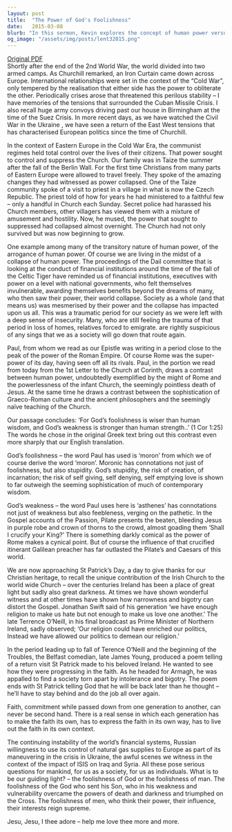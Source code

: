 ```yaml
---
layout: post
title:  "The Power of God's Foolishness"
date:   2015-03-08
blurb: "In this sermon, Kevin explores the concept of human power versus divine power, using historical and contemporary examples. He discusses the fall of the Roman Empire, the Cold War, and the financial crisis, contrasting these with the enduring power of God's 'foolishness' and 'weakness'. He emphasizes the need for each generation to make faith their own, and challenges listeners to choose their guiding light between God's 'foolishness' and man's."
og_image: "/assets/img/posts/lent32015.png"
---
```

[Original PDF](/assets/pdf/lent32015.pdf)    
Shortly after the end of the 2nd World War, the world divided into two armed camps. As Churchill remarked, an Iron Curtain came down across Europe. International relationships were set in the context of the “Cold War”, only tempered by the realisation that either side has the power to obliterate the other. Periodically crises arose that threatened this perilous stability – I have memories of the tensions that surrounded the Cuban Missile Crisis. I also recall huge army convoys driving past our house in Birmingham at the time of the Suez Crisis. In more recent days, as we have watched the Civil War in the Ukraine , we have seen a return of the East West tensions that has characterised European politics since the time of Churchill.

In the context of Eastern Europe in the Cold War Era, the communist regimes held total control over the lives of their citizens. That power sought to control and suppress the Church. Our family was in Taize the summer after the fall of the Berlin Wall. For the first time Christians from many parts of Eastern Europe were allowed to travel freely. They spoke of the amazing changes they had witnessed as power collapsed. One of the Taize community spoke of a visit to priest in a village in what is now the Czech Republic. The priest told of how for years he had ministered to a faithful few – only a handful in Church each Sunday. Secret police had harassed his Church members, other villagers has viewed them with a mixture of amusement and hostility. Now, he mused, the power that sought to suppressed had collapsed almost overnight. The Church had not only survived but was now beginning to grow.

One example among many of the transitory nature of human power, of the arrogance of human power. Of course we are living in the midst of a collapse of human power. The proceedings of the Dail committee that is looking at the conduct of financial institutions around the time of the fall of the Celtic Tiger have reminded us of financial institutions, executives with power on a level with national governments, who felt themselves invulnerable, awarding themselves benefits beyond the dreams of many, who then saw their power, their world collapse. Society as a whole (and that means us) was mesmerised by their power and the collapse has impacted upon us all. This was a traumatic period for our society as we were left with a deep sense of insecurity. Many, who are still feeling the trauma of that period in loss of homes, relatives forced to emigrate. are rightly suspicious of any sings that we as a society will go down that route again.

Paul, from whom we read as our Epistle was writing in a period close to the peak of the power of the Roman Empire. Of course Rome was the super-power of its day, having seen off all its rivals. Paul, in the portion we read from today from the 1st Letter to the Church at Corinth, draws a contrast between human power, undoubtedly exemplified by the might of Rome and the powerlessness of the infant Church, the seemingly pointless death of Jesus. At the same time he draws a contrast between the sophistication of Graeco-Roman culture and the ancient philosophers and the seemingly naïve teaching of the Church.

Our passage concludes: ‘For God’s foolishness is wiser than human wisdom, and God’s weakness is stronger than human strength..’ (1 Cor 1:25) The words he chose in the original Greek text bring out this contrast even more sharply that our English translation.

God’s foolishness – the word Paul has used is ‘moron’ from which we of course derive the word ‘moron’. Moronic has connotations not just of foolishness, but also stupidity. God’s stupidity, the risk of creation, of incarnation; the risk of self giving, self denying, self emptying love is shown to far outweigh the seeming sophistication of much of contemporary wisdom.

God’s weakness – the word Paul uses here is ‘asthenes’ has connotations not just of weakness but also feebleness, verging on the pathetic. In the Gospel accounts of the Passion, Pilate presents the beaten, bleeding Jesus in purple robe and crown of thorns to the crowd, almost goading them ‘Shall I crucify your King?’ There is something darkly comical as the power of Rome makes a cynical point. But of course the influence of that crucified itinerant Galilean preacher has far outlasted the Pilate’s and Caesars of this world.

We are now approaching St Patrick’s Day, a day to give thanks for our Christian heritage, to recall the unique contribution of the Irish Church to the world wide Church – over the centuries Ireland has been a place of great light but sadly also great darkness. At times we have shown wonderful witness and at other times have shown how narrowness and bigotry can distort the Gospel. Jonathan Swift said of his generation ‘we have enough religion to make us hate but not enough to make us love one another.’ The late Terrence O’Neill, in his final broadcast as Prime Minister of Northern Ireland, sadly observed; ‘Our religion could have enriched our politics, Instead we have allowed our politics to demean our religion.’

In the period leading up to fall of Terence O’Neill and the beginning of the Troubles, the Belfast comedian, late James Young, produced a poem telling of a return visit St Patrick made to his beloved Ireland. He wanted to see how they were progressing in the faith. As he headed for Armagh, he was appalled to find a society torn apart by intolerance and bigotry. The poem ends with St Patrick telling God that he will be back later than he thought – he’ll have to stay behind and do the job all over again.

Faith, commitment while passed down from one generation to another, can never be second hand. There is a real sense in which each generation has to make the faith its own, has to express the faith in its own way, has to live out the faith in its own context.

The continuing instability of the world’s financial systems, Russian willingness to use its control of natural gas supplies to Europe as part of its maneuvering in the crisis in Ukraine, the awful scenes we witness in the context of the impact of ISIS on Iraq and Syria. All these pose serious questions for mankind, for us as a society, for us as individuals. What is to be our guiding light? – the foolishness of God or the foolishness of man. The foolishness of the God who sent his Son, who in his weakness and vulnerability overcame the powers of death and darkness and triumphed on the Cross. The foolishness of men, who think their power, their influence, their interests reign supreme.

Jesu, Jesu, I thee adore – help me love thee more and more.
